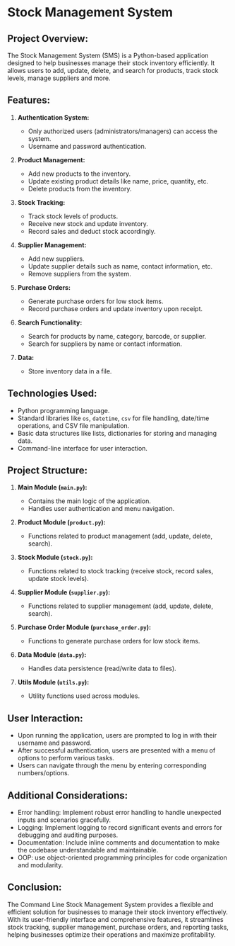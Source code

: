 #  Stock Management System

## Project Overview:
The Stock Management System (SMS) is a Python-based application designed to help businesses manage their stock inventory efficiently. It allows users to add, update, delete, and search for products, track stock levels, manage suppliers and more.

## Features:
1. **Authentication System:**
    - Only authorized users (administrators/managers) can access the system.
    - Username and password authentication.

2. **Product Management:**
    - Add new products to the inventory.
    - Update existing product details like name, price, quantity, etc.
    - Delete products from the inventory.

3. **Stock Tracking:**
    - Track stock levels of products.
    - Receive new stock and update inventory.
    - Record sales and deduct stock accordingly.

4. **Supplier Management:**
    - Add new suppliers.
    - Update supplier details such as name, contact information, etc.
    - Remove suppliers from the system.

5. **Purchase Orders:**
    - Generate purchase orders for low stock items.
    - Record purchase orders and update inventory upon receipt.

6. **Search Functionality:**
    - Search for products by name, category, barcode, or supplier.
    - Search for suppliers by name or contact information.

7. **Data:**
    - Store inventory data in a file.

## Technologies Used:
- Python programming language.
- Standard libraries like `os`, `datetime`, `csv` for file handling, date/time operations, and CSV file manipulation.
- Basic data structures like lists, dictionaries for storing and managing data.
- Command-line interface for user interaction.

## Project Structure:
1. **Main Module (`main.py`):**
    - Contains the main logic of the application.
    - Handles user authentication and menu navigation.

2. **Product Module (`product.py`):**
    - Functions related to product management (add, update, delete, search).

3. **Stock Module (`stock.py`):**
    - Functions related to stock tracking (receive stock, record sales, update stock levels).

4. **Supplier Module (`supplier.py`):**
    - Functions related to supplier management (add, update, delete, search).

5. **Purchase Order Module (`purchase_order.py`):**
    - Functions to generate purchase orders for low stock items.

6. **Data Module (`data.py`):**
    - Handles data persistence (read/write data to files).

7. **Utils Module (`utils.py`):**
    - Utility functions used across modules.

## User Interaction:
- Upon running the application, users are prompted to log in with their username and password.
- After successful authentication, users are presented with a menu of options to perform various tasks.
- Users can navigate through the menu by entering corresponding numbers/options.

## Additional Considerations:
- Error handling: Implement robust error handling to handle unexpected inputs and scenarios gracefully.
- Logging: Implement logging to record significant events and errors for debugging and auditing purposes.
- Documentation: Include inline comments and documentation to make the codebase understandable and maintainable.
- OOP: use object-oriented programming principles for code organization and modularity.

## Conclusion:
The Command Line Stock Management System provides a flexible and efficient solution for businesses to manage their stock inventory effectively. With its user-friendly interface and comprehensive features, it streamlines stock tracking, supplier management, purchase orders, and reporting tasks, helping businesses optimize their operations and maximize profitability.
